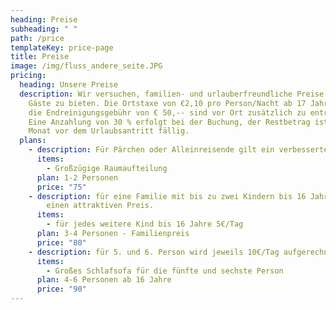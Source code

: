 ```yaml
---
heading: Preise
subheading: " "
path: /price
templateKey: price-page
title: Preise
image: /img/fluss_andere_seite.JPG
pricing:
  heading: Unsere Preise
  description: Wir versuchen, familien- und urlauberfreundliche Preise für unsere
    Gäste zu bieten. Die Ortstaxe von €2,10 pro Person/Nacht ab 17 Jahren sowie
    die Endreinigungsgebühr von € 50,-- sind vor Ort zusätzlich zu entrichten.
    Eine Anzahlung von 30 % erfolgt bei der Buchung, der Restbetrag ist einen
    Monat vor dem Urlaubsantritt fällig.
  plans:
    - description: Für Pärchen oder Alleinreisende gilt ein verbessertes Angebot.
      items:
        - Großzügige Raumaufteilung
      plan: 1-2 Personen
      price: "75"
    - description: für eine Familie mit bis zu zwei Kindern bis 16 Jahre haben wir
        einen attraktiven Preis.
      items:
        - für jedes weitere Kind bis 16 Jahre 5€/Tag
      plan: 3-4 Personen - Familienpreis
      price: "80"
    - description: für 5. und 6. Person wird jeweils 10€/Tag aufgerechnet.
      items:
        - Großes Schlafsofa für die fünfte und sechste Person
      plan: 4-6 Personen ab 16 Jahre
      price: "90"
---
```

